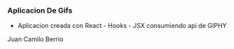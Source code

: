 ### Aplicacion De Gifs

- Aplicacion creada con React - Hooks - JSX consumiendo api de GIPHY


Juan Camilo Berrio